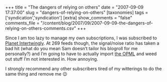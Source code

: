 +++
title = "The dangers of relying on others"
date = "2007-09-09 17:37:00"
slug = "dangers-of-relying-on-others"
[taxonomies]
tags = ['syndication','syndication']
[extra]
show_comments = "false"
comments_file = "/content/blog/2007/09/2007-09-09-the-dangers-of-relying-on-others-comments.csv"
+++

Since I am too lazy to manage my own subscriptions, I was subscribed to [Planet Intertwingly](http://planet.intertwingly.net). At 269 feeds though, the signal/noise ratio has taken a bad hit (what do you mean Sam doesn’t tailor his blogroll for me personally?) and I’m going to have to actually import [the OPML](http://planet.intertwingly.net/opml.xml) and weed out stuff I’m not interested in. How annoying.

I strongly recommend any other subscribers tired of my witterings to do the same thing and remove me 😉
